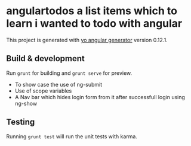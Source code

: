 # angulartodos a list items which to learn i wanted to todo with angular

This project is generated with [yo angular generator](https://github.com/yeoman/generator-angular)
version 0.12.1.

## Build & development

Run `grunt` for building and `grunt serve` for preview.

- To show case the use of ng-submit 
- Use of scope variables
- A Nav bar which hides login form from it after successfull login using ng-show

## Testing

Running `grunt test` will run the unit tests with karma.
